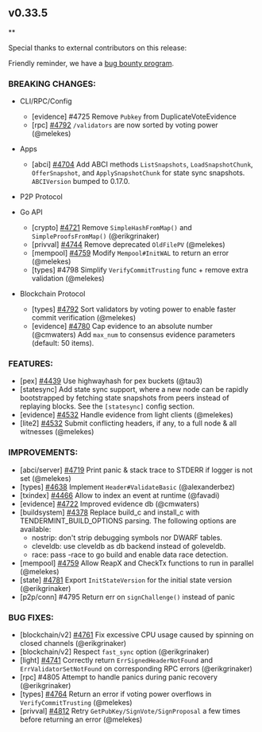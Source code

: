 ## v0.33.5

\*\*

Special thanks to external contributors on this release:

Friendly reminder, we have a [bug bounty program](https://hackerone.com/tendermint).

### BREAKING CHANGES:

- CLI/RPC/Config

  - [evidence] \#4725 Remove `Pubkey` from DuplicateVoteEvidence
  - [rpc] [\#4792](https://github.com/tendermint/tendermint/pull/4792) `/validators` are now sorted by voting power (@melekes)

- Apps

  - [abci] [\#4704](https://github.com/tendermint/tendermint/pull/4704) Add ABCI methods `ListSnapshots`, `LoadSnapshotChunk`, `OfferSnapshot`, and `ApplySnapshotChunk` for state sync snapshots. `ABCIVersion` bumped to 0.17.0.

- P2P Protocol

- Go API

  - [crypto] [\#4721](https://github.com/tendermint/tendermint/pull/4721) Remove `SimpleHashFromMap()` and `SimpleProofsFromMap()` (@erikgrinaker)
  - [privval] [\#4744](https://github.com/tendermint/tendermint/pull/4744) Remove deprecated `OldFilePV` (@melekes)
  - [mempool] [\#4759](https://github.com/tendermint/tendermint/pull/4759) Modify `Mempool#InitWAL` to return an error (@melekes)
  - [types] \#4798 Simplify `VerifyCommitTrusting` func + remove extra validation (@melekes)

- Blockchain Protocol

  - [types] [\#4792](https://github.com/tendermint/tendermint/pull/4792) Sort validators by voting power to enable faster commit verification (@melekes)
  - [evidence] [\#4780](https://github.com/tendermint/tendermint/pull/4780) Cap evidence to an absolute number (@cmwaters)
    Add `max_num` to consensus evidence parameters (default: 50 items).

### FEATURES:

- [pex] [\#4439](https://github.com/tendermint/tendermint/pull/4439) Use highwayhash for pex buckets (@tau3)
- [statesync] Add state sync support, where a new node can be rapidly bootstrapped by fetching state snapshots from peers instead of replaying blocks. See the `[statesync]` config section.
- [evidence] [\#4532](https://github.com/tendermint/tendermint/pull/4532) Handle evidence from light clients (@melekes)
- [lite2] [\#4532](https://github.com/tendermint/tendermint/pull/4532) Submit conflicting headers, if any, to a full node & all witnesses (@melekes)

### IMPROVEMENTS:

- [abci/server] [\#4719](https://github.com/tendermint/tendermint/pull/4719) Print panic & stack trace to STDERR if logger is not set (@melekes)
- [types] [\#4638](https://github.com/tendermint/tendermint/pull/4638) Implement `Header#ValidateBasic` (@alexanderbez)
- [txindex] [\#4466](https://github.com/tendermint/tendermint/pull/4466) Allow to index an event at runtime (@favadi)
- [evidence] [\#4722](https://github.com/tendermint/tendermint/pull/4722) Improved evidence db (@cmwaters)
- [buildsystem] [\#4378](https://github.com/tendermint/tendermint/pull/4738) Replace build_c and install_c with TENDERMINT_BUILD_OPTIONS parsing. The following options are available:
  - nostrip: don't strip debugging symbols nor DWARF tables.
  - cleveldb: use cleveldb as db backend instead of goleveldb.
  - race: pass -race to go build and enable data race detection.
- [mempool] [\#4759](https://github.com/tendermint/tendermint/pull/4759) Allow ReapX and CheckTx functions to run in parallel (@melekes)
- [state] [\#4781](https://github.com/tendermint/tendermint/pull/4781) Export `InitStateVersion` for the initial state version (@erikgrinaker)
- [p2p/conn] \#4795 Return err on `signChallenge()` instead of panic

### BUG FIXES:

- [blockchain/v2] [\#4761](https://github.com/tendermint/tendermint/pull/4761) Fix excessive CPU usage caused by spinning on closed channels (@erikgrinaker)
- [blockchain/v2] Respect `fast_sync` option (@erikgrinaker)
- [light] [\#4741](https://github.com/tendermint/tendermint/pull/4741) Correctly return  `ErrSignedHeaderNotFound` and `ErrValidatorSetNotFound` on corresponding RPC errors (@erikgrinaker)
- [rpc] \#4805 Attempt to handle panics during panic recovery (@erikgrinaker)
- [types] [\#4764](https://github.com/tendermint/tendermint/pull/4764) Return an error if voting power overflows in `VerifyCommitTrusting` (@melekes)
- [privval] [\#4812](https://github.com/tendermint/tendermint/pull/4812) Retry `GetPubKey/SignVote/SignProposal` a few times before returning an error (@melekes)
